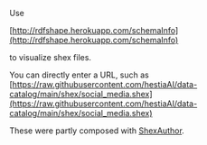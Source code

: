 Use

[http://rdfshape.herokuapp.com/schemaInfo](http://rdfshape.herokuapp.com/schemaInfo)

to visualize shex files. 

You can directly enter a URL, such as [https://raw.githubusercontent.com/hestiaAI/data-catalog/main/shex/social_media.shex](https://raw.githubusercontent.com/hestiaAI/data-catalog/main/shex/social_media.shex)

These were partly composed with [ShexAuthor](https://www.weso.es/shex-author/).

